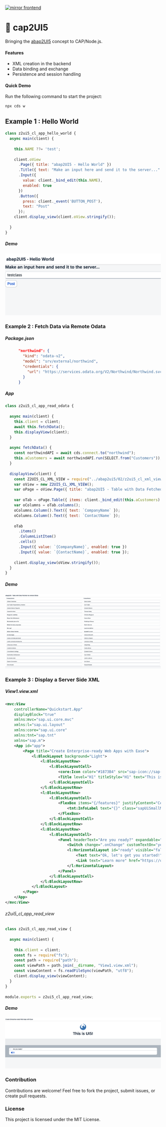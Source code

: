 [![mirror frontend](https://github.com/cap2UI5/cap2UI5/actions/workflows/mirror_frontend.yml/badge.svg)](https://github.com/cap2UI5/cap2UI5/actions/workflows/mirror_frontend.yml)

# 🚀 cap2UI5

Bringing the [abap2UI5](https://github.com/abap2UI5/abap2UI5) concept to CAP/Node.js.

#### Features
* XML creation in the backend
* Data binding and exchange
* Persistence and session handling

#### Quick Demo

Run the following command to start the project:
``` 
npx cds w
```

## Example 1 : Hello World
```js
class z2ui5_cl_app_hello_world {
  async main(client) {

    this.NAME ??= 'test';

    client.oView
      .Page({ title: "abap2UI5 - Hello World" })
      .Title({ text: "Make an input here and send it to the server..." })
      .Input({ 
        value: client._bind_edit(this.NAME), 
        enabled: true 
      })
      .Button({ 
        press: client._event('BUTTON_POST'), 
        text: "Post" 
      });
    client.display_view(client.oView.stringify());

  }
}
```
##### Demo
![alt text](media/image-2.png)

### Example 2 : Fetch Data via Remote Odata
##### Package.json
```json
      "northwind": {
        "kind": "odata-v2",
        "model": "srv/external/northwind",
        "credentials": {
          "url": "https://services.odata.org/V2/Northwind/Northwind.svc/"
        }
      }
```
##### App
```js
class z2ui5_cl_app_read_odata {

  async main(client) {
    this.client = client;
    await this.fetchData();
    this.displayView(client);
  }

  async fetchData() {
    const northwindAPI = await cds.connect.to("northwind");
    this.aCustomers = await northwindAPI.run(SELECT.from("Customers"));
  }

  displayView(client) {
    const Z2UI5_CL_XML_VIEW = require("../abap2ui5/02/z2ui5_cl_xml_view");
    var oView = new Z2UI5_CL_XML_VIEW();
    var oPage = oView.Page({ title: "abap2UI5 - Table with Data Fetched via remote OData" });

    var oTab = oPage.Table({ items: client._bind_edit(this.aCustomers) });
    var oColumns = oTab.columns();
    oColumns.Column().Text({ text: `CompanyName` });
    oColumns.Column().Text({ text: `ContactName` });

    oTab
      .items()
      .ColumnListItem()
      .cells()
      .Input({ value: `{CompanyName}`, enabled: true })
      .Input({ value: `{ContactName}`, enabled: true });

    client.display_view(oView.stringify());
  }
}
```
##### Demo
![alt text](media/image.png)

### Example 3 : Display a Server Side XML
##### View1.view.xml
```xml
<mvc:View
	controllerName="Quickstart.App"
	displayBlock="true"
	xmlns:mvc="sap.ui.core.mvc"
	xmlns:l="sap.ui.layout"
	xmlns:core="sap.ui.core"
	xmlns:tnt="sap.tnt"
	xmlns="sap.m">
	<App id="app">
		<Page title="Create Enterprise-ready Web Apps with Ease">
			<l:BlockLayout background="Light">
				<l:BlockLayoutRow>
					<l:BlockLayoutCell>
						<core:Icon color="#1873B4" src="sap-icon://sap-ui5" size="5rem" class="sapUiSmallMarginBottom" width="100%"/>
						<Title level="H1" titleStyle="H1" text="This is UI5!" width="100%" textAlign="Center"/>
					</l:BlockLayoutCell>
				</l:BlockLayoutRow>
				<l:BlockLayoutRow>
					<l:BlockLayoutCell>
						<FlexBox items="{/features}" justifyContent="Center" wrap="Wrap" class="sapUiSmallMarginBottom">
							<tnt:InfoLabel text="{}" class="sapUiSmallMarginTop sapUiSmallMarginEnd"/>
						</FlexBox>
					</l:BlockLayoutCell>
				</l:BlockLayoutRow>
				<l:BlockLayoutRow>
					<l:BlockLayoutCell>
						<Panel headerText="Are you ready?" expandable="true">
							<Switch change=".onChange" customTextOn="yes" customTextOff="no"/>
							<l:HorizontalLayout id="ready" visible="false" class="sapUiSmallMargin">
								<Text text="Ok, let's get you started!" class="sapUiTinyMarginEnd"/>
								<Link text="Learn more" href="https://openui5.hana.ondemand.com/"/>
							</l:HorizontalLayout>
						</Panel>
					</l:BlockLayoutCell>
				</l:BlockLayoutRow>
			</l:BlockLayout>
		</Page>
	</App>
</mvc:View>
```
###### z2ui5_cl_app_read_view
```js
class z2ui5_cl_app_read_view {

  async main(client) {

    this.client = client;
    const fs = require("fs");
    const path = require("path");
    const viewPath = path.join(__dirname, "View1.view.xml");
    const viewContent = fs.readFileSync(viewPath, "utf8");
    client.display_view(viewContent);
  }
}

module.exports = z2ui5_cl_app_read_view;

```
##### Demo
![alt text](media/image-1.png)

### Contribution
Contributions are welcome! Feel free to fork the project, submit issues, or create pull requests.

### License
This project is licensed under the MIT License.
